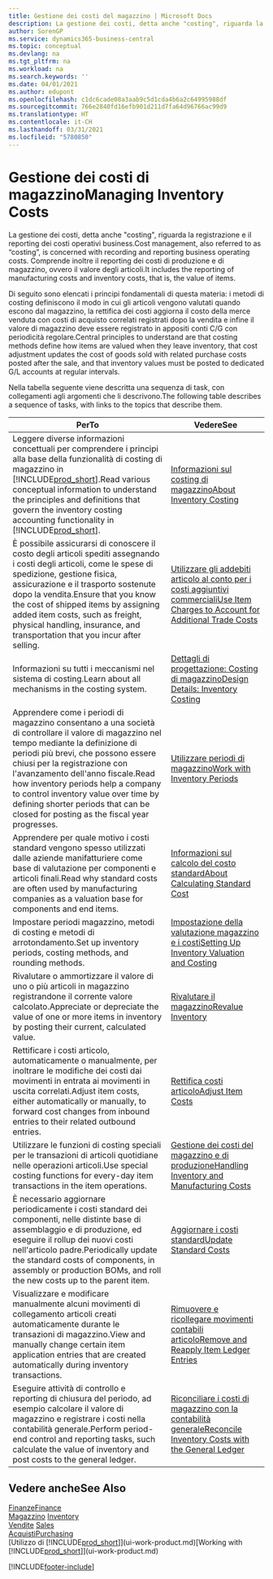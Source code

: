 ```yaml
---
title: Gestione dei costi del magazzino | Microsoft Docs
description: La gestione dei costi, detta anche "costing", riguarda la registrazione e il reporting dei costi operativi business. Comprende inoltre il reporting dei costi di produzione e di magazzino, ovvero il valore degli articoli.
author: SorenGP
ms.service: dynamics365-business-central
ms.topic: conceptual
ms.devlang: na
ms.tgt_pltfrm: na
ms.workload: na
ms.search.keywords: ''
ms.date: 04/01/2021
ms.author: edupont
ms.openlocfilehash: c1dc6cade08a3aab9c5d1cda4b6a2c64995988df
ms.sourcegitcommit: 766e2840fd16efb901d211d7fa64d96766ac99d9
ms.translationtype: HT
ms.contentlocale: it-CH
ms.lasthandoff: 03/31/2021
ms.locfileid: "5780850"
---
```

# <a name="managing-inventory-costs"></a><span data-ttu-id="7754b-104">Gestione dei costi di magazzino</span><span class="sxs-lookup"><span data-stu-id="7754b-104">Managing Inventory Costs</span></span>
<span data-ttu-id="7754b-105">La gestione dei costi, detta anche "costing", riguarda la registrazione e il reporting dei costi operativi business.</span><span class="sxs-lookup"><span data-stu-id="7754b-105">Cost management, also referred to as “costing”, is concerned with recording and reporting business operating costs.</span></span> <span data-ttu-id="7754b-106">Comprende inoltre il reporting dei costi di produzione e di magazzino, ovvero il valore degli articoli.</span><span class="sxs-lookup"><span data-stu-id="7754b-106">It includes the reporting of manufacturing costs and inventory costs, that is, the value of items.</span></span>   

<span data-ttu-id="7754b-107">Di seguito sono elencati i principi fondamentali di questa materia: i metodi di costing definiscono il modo in cui gli articoli vengono valutati quando escono dal magazzino, la rettifica dei costi aggiorna il costo della merce venduta con costi di acquisto correlati registrati dopo la vendita e infine il valore di magazzino deve essere registrato in appositi conti C/G con periodicità regolare.</span><span class="sxs-lookup"><span data-stu-id="7754b-107">Central principles to understand are that costing methods define how items are valued when they leave inventory, that cost adjustment updates the cost of goods sold with related purchase costs posted after the sale, and that inventory values must be posted to dedicated G/L accounts at regular intervals.</span></span>

<span data-ttu-id="7754b-108">Nella tabella seguente viene descritta una sequenza di task, con collegamenti agli argomenti che li descrivono.</span><span class="sxs-lookup"><span data-stu-id="7754b-108">The following table describes a sequence of tasks, with links to the topics that describe them.</span></span>

|<span data-ttu-id="7754b-109">**Per**</span><span class="sxs-lookup"><span data-stu-id="7754b-109">**To**</span></span>|<span data-ttu-id="7754b-110">**Vedere**</span><span class="sxs-lookup"><span data-stu-id="7754b-110">**See**</span></span>|  
|------------|-------------|  
|<span data-ttu-id="7754b-111">Leggere diverse informazioni concettuali per comprendere i principi alla base della funzionalità di costing di magazzino in [!INCLUDE[prod_short](includes/prod_short.md)].</span><span class="sxs-lookup"><span data-stu-id="7754b-111">Read various conceptual information to understand the principles and definitions that govern the inventory costing accounting functionality in [!INCLUDE[prod_short](includes/prod_short.md)].</span></span>|[<span data-ttu-id="7754b-112">Informazioni sul costing di magazzino</span><span class="sxs-lookup"><span data-stu-id="7754b-112">About Inventory Costing</span></span>](finance-learn-about-costing.md)|  
|<span data-ttu-id="7754b-113">È possibile assicurarsi di conoscere il costo degli articoli spediti assegnando i costi degli articoli, come le spese di spedizione, gestione fisica, assicurazione e il trasporto sostenute dopo la vendita.</span><span class="sxs-lookup"><span data-stu-id="7754b-113">Ensure that you know the cost of shipped items by assigning added item costs, such as freight, physical handling, insurance, and transportation that you incur after selling.</span></span>|[<span data-ttu-id="7754b-114">Utilizzare gli addebiti articolo al conto per i costi aggiuntivi commerciali</span><span class="sxs-lookup"><span data-stu-id="7754b-114">Use Item Charges to Account for Additional Trade Costs</span></span>](payables-how-assign-item-charges.md)|
|<span data-ttu-id="7754b-115">Informazioni su tutti i meccanismi nel sistema di costing.</span><span class="sxs-lookup"><span data-stu-id="7754b-115">Learn about all mechanisms in the costing system.</span></span>|[<span data-ttu-id="7754b-116">Dettagli di progettazione: Costing di magazzino</span><span class="sxs-lookup"><span data-stu-id="7754b-116">Design Details: Inventory Costing</span></span>](design-details-inventory-costing.md)|
|<span data-ttu-id="7754b-117">Apprendere come i periodi di magazzino consentano a una società di controllare il valore di magazzino nel tempo mediante la definizione di periodi più brevi, che possono essere chiusi per la registrazione con l'avanzamento dell'anno fiscale.</span><span class="sxs-lookup"><span data-stu-id="7754b-117">Read how inventory periods help a company to control inventory value over time by defining shorter periods that can be closed for posting as the fiscal year progresses.</span></span>|[<span data-ttu-id="7754b-118">Utilizzare periodi di magazzino</span><span class="sxs-lookup"><span data-stu-id="7754b-118">Work with Inventory Periods</span></span>](finance-how-to-work-with-inventory-periods.md)|
|<span data-ttu-id="7754b-119">Apprendere per quale motivo i costi standard vengono spesso utilizzati dalle aziende manifatturiere come base di valutazione per componenti e articoli finali.</span><span class="sxs-lookup"><span data-stu-id="7754b-119">Read why standard costs are often used by manufacturing companies as a valuation base for components and end items.</span></span>|[<span data-ttu-id="7754b-120">Informazioni sul calcolo del costo standard</span><span class="sxs-lookup"><span data-stu-id="7754b-120">About Calculating Standard Cost</span></span>](finance-about-calculating-standard-cost.md)|
|<span data-ttu-id="7754b-121">Impostare periodi magazzino, metodi di costing e metodi di arrotondamento.</span><span class="sxs-lookup"><span data-stu-id="7754b-121">Set up inventory periods, costing methods, and rounding methods.</span></span>|[<span data-ttu-id="7754b-122">Impostazione della valutazione magazzino e i costi</span><span class="sxs-lookup"><span data-stu-id="7754b-122">Setting Up Inventory Valuation and Costing</span></span>](finance-set-up-inventory-valuation-and-costing.md)|
|<span data-ttu-id="7754b-123">Rivalutare o ammortizzare il valore di uno o più articoli in magazzino registrandone il corrente valore calcolato.</span><span class="sxs-lookup"><span data-stu-id="7754b-123">Appreciate or depreciate the value of one or more items in inventory by posting their current, calculated value.</span></span>|[<span data-ttu-id="7754b-124">Rivalutare il magazzino</span><span class="sxs-lookup"><span data-stu-id="7754b-124">Revalue Inventory</span></span>](inventory-how-revalue-inventory.md)|
|<span data-ttu-id="7754b-125">Rettificare i costi articolo, automaticamente o manualmente, per inoltrare le modifiche dei costi dai movimenti in entrata ai movimenti in uscita correlati.</span><span class="sxs-lookup"><span data-stu-id="7754b-125">Adjust item costs, either automatically or manually, to forward cost changes from inbound entries to their related outbound entries.</span></span>|[<span data-ttu-id="7754b-126">Rettifica costi articolo</span><span class="sxs-lookup"><span data-stu-id="7754b-126">Adjust Item Costs</span></span>](inventory-how-adjust-item-costs.md)|
|<span data-ttu-id="7754b-127">Utilizzare le funzioni di costing speciali per le transazioni di articoli quotidiane nelle operazioni articoli.</span><span class="sxs-lookup"><span data-stu-id="7754b-127">Use special costing functions for every-day item transactions in the item operations.</span></span>|[<span data-ttu-id="7754b-128">Gestione dei costi del magazzino e di produzione</span><span class="sxs-lookup"><span data-stu-id="7754b-128">Handling Inventory and Manufacturing Costs</span></span>](finance-handle-inventory-and-manufacturing-costs.md)|  
|<span data-ttu-id="7754b-129">È necessario aggiornare periodicamente i costi standard dei componenti, nelle distinte base di assemblaggio e di produzione, ed eseguire il rollup dei nuovi costi nell'articolo padre.</span><span class="sxs-lookup"><span data-stu-id="7754b-129">Periodically update the standard costs of components, in assembly or production BOMs, and roll the new costs up to the parent item.</span></span>|[<span data-ttu-id="7754b-130">Aggiornare i costi standard</span><span class="sxs-lookup"><span data-stu-id="7754b-130">Update Standard Costs</span></span>](finance-how-to-update-standard-costs.md)|
|<span data-ttu-id="7754b-131">Visualizzare e modificare manualmente alcuni movimenti di collegamento articoli creati automaticamente durante le transazioni di magazzino.</span><span class="sxs-lookup"><span data-stu-id="7754b-131">View and manually change certain item application entries that are created automatically during inventory transactions.</span></span>|[<span data-ttu-id="7754b-132">Rimuovere e ricollegare movimenti contabili articolo</span><span class="sxs-lookup"><span data-stu-id="7754b-132">Remove and Reapply Item Ledger Entries</span></span>](finance-how-to-remove-and-reapply-item-entries.md)|
|<span data-ttu-id="7754b-133">Eseguire attività di controllo e reporting di chiusura del periodo, ad esempio calcolare il valore di magazzino e registrare i costi nella contabilità generale.</span><span class="sxs-lookup"><span data-stu-id="7754b-133">Perform period-end control and reporting tasks, such calculate the value of inventory and post costs to the general ledger.</span></span>|[<span data-ttu-id="7754b-134">Riconciliare i costi di magazzino con la contabilità generale</span><span class="sxs-lookup"><span data-stu-id="7754b-134">Reconcile Inventory Costs with the General Ledger</span></span>](finance-how-to-post-inventory-costs-to-the-general-ledger.md)|

## <a name="see-also"></a><span data-ttu-id="7754b-135">Vedere anche</span><span class="sxs-lookup"><span data-stu-id="7754b-135">See Also</span></span>  
 [<span data-ttu-id="7754b-136">Finanze</span><span class="sxs-lookup"><span data-stu-id="7754b-136">Finance</span></span>](finance.md)  
 <span data-ttu-id="7754b-137">[Magazzino](inventory-manage-inventory.md) </span><span class="sxs-lookup"><span data-stu-id="7754b-137">[Inventory](inventory-manage-inventory.md) </span></span>  
 <span data-ttu-id="7754b-138">[Vendite](sales-manage-sales.md) </span><span class="sxs-lookup"><span data-stu-id="7754b-138">[Sales](sales-manage-sales.md) </span></span>  
 [<span data-ttu-id="7754b-139">Acquisti</span><span class="sxs-lookup"><span data-stu-id="7754b-139">Purchasing</span></span>](purchasing-manage-purchasing.md)  
 <span data-ttu-id="7754b-140">[Utilizzo di [!INCLUDE[prod_short](includes/prod_short.md)]](ui-work-product.md)</span><span class="sxs-lookup"><span data-stu-id="7754b-140">[Working with [!INCLUDE[prod_short](includes/prod_short.md)]](ui-work-product.md)</span></span>


[!INCLUDE[footer-include](includes/footer-banner.md)]